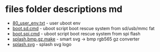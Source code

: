 # files folder descriptions md

   
+ [80_user_env.txt](80_user_env.txt) - user uboot env
+ [boot.sd.cmd](boot.sd.cmd) - uboot script boot rescue system from sd/usb/mmc fat 
+ [boot.spi.cmd](boot.spi.cmd) - uboot script boot rescue system from spi flash
+ [splash.bmp.gz.make](splash.bmp.gz.make) - smart svg -> bmp rgb565 gz converter
+ [splash.svg](splash.svg) - splash svg logo
